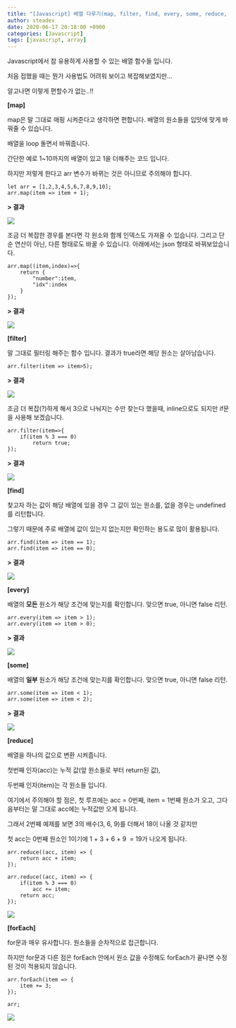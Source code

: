```yaml
---
title: "[Javascript] 배열 다루기(map, filter, find, every, some, reduce, forEach)"
author: steadev
date: 2020-06-17 20:18:00 +0900
categories: [Javascript]
tags: [javascript, array]
---
```



Javascript에서 참 유용하게 사용할 수 있는 배열 함수들 입니다. 

처음 접했을 때는 뭔가 사용법도 어려워 보이고 복잡해보였지만... 

알고나면 이렇게 편할수가 없는..!!

**\[map\]**

map은 말 그대로 매핑 시켜준다고 생각하면 편합니다. 배열의 원소들을 입맛에 맞게 바꿔줄 수 있습니다. 

배열을 loop 돌면서 바꿔줍니다.

간단한 예로 1~10까지의 배열이 있고 1을 더해주는 코드 입니다.

하지만 저렇게 한다고 arr 변수가 바뀌는 것은 아니므로 주의해야 합니다.

```
let arr = [1,2,3,4,5,6,7,8,9,10];
arr.map(item => item + 1);
```

**\> 결과**

<img src="https://steadev.github.io/assets/images/js/2020-06-17-1.png" />

조금 더 복잡한 경우를 본다면 각 원소와 함께 인덱스도 가져올 수 있습니다. 그리고 단순 연산이 아닌, 다른 형태로도 바꿀 수 있습니다. 아래에서는 json 형태로 바꿔보았습니다.

```
arr.map((item,index)=>{
    return {
        "number":item,
        "idx":index
    }
});
```

**\> 결과**

<img src="https://steadev.github.io/assets/images/js/2020-06-17-2.png" />

**\[filter\]**

말 그대로 필터링 해주는 함수 입니다. 결과가 true라면 해당 원소는 살아남습니다.

```
arr.filter(item => item>5);
```

**\> 결과**

<img src="https://steadev.github.io/assets/images/js/2020-06-17-3.png" />

조금 더 복잡(?)하게 해서 3으로 나눠지는 수만 찾는다 했을때, inline으로도 되지만 if문을 사용해 보겠습니다. 

```
arr.filter(item=>{
    if(item % 3 === 0)
        return true;
});
```

**\> 결과**

<img src="https://steadev.github.io/assets/images/js/2020-06-17-4.png" />

**\[find\]**

찾고자 하는 값이 해당 배열에 있을 경우 그 값이 있는 원소를, 없을 경우는 undefined를 리턴합니다.

그렇기 때문에 주로 배열에 값이 있는지 없는지만 확인하는 용도로 많이 활용됩니다.

```
arr.find(item => item == 1);
arr.find(item => item == 0);
```

**\> 결과**

<img src="https://steadev.github.io/assets/images/js/2020-06-17-5.png" />

**\[every\]**

배열의 **모든** 원소가 해당 조건에 맞는지를 확인합니다. 맞으면 true, 아니면 false 리턴.

```
arr.every(item => item > 1);
arr.every(item => item > 0);
```

**\> 결과**

<img src="https://steadev.github.io/assets/images/js/2020-06-17-6.png" />

**\[some\]**

배열의 **일부** 원소가 해당 조건에 맞는지를 확인합니다. 맞으면 true, 아니면 false 리턴.

```
arr.some(item => item < 1);
arr.some(item => item < 2);
```

**\> 결과**

<img src="https://steadev.github.io/assets/images/js/2020-06-17-7.png" />

**\[reduce\]**

배열을 하나의 값으로 변환 시켜줍니다.

첫번째 인자(acc)는 누적 값(앞 원소들로 부터 return된 값),

두번째 인자(item)는 각 원소들 입니다. 

여기에서 주의해야 할 점은, 첫 루프에는 acc = 0번째, item = 1번째 원소가 오고, 그다음부터는 말 그대로 acc에는 누적값만 오게 됩니다. 

그래서 2번째 예제를 보면 3의 배수(3, 6, 9)를 더해서 18이 나올 것 같지만

첫 acc는 0번째 원소인 1이기에 1 + 3 + 6 + 9  = 19가 나오게 됩니다.

```
arr.reduce((acc, item) => {
	return acc + item;
});

arr.reduce((acc, item) => {
	if(item % 3 === 0)
    	acc += item;
    return acc;
});
```

<img src="https://steadev.github.io/assets/images/js/2020-06-17-8.png" />

**\[forEach\]**

for문과 매우 유사합니다. 원소들을 순차적으로 접근합니다. 

하지만 for문과 다른 점은 forEach 안에서 원소 값을 수정해도 forEach가 끝나면 수정된 것이 적용되지 않습니다.

```
arr.forEach(item => {
	item += 3;
});

arr;
```

<img src="https://steadev.github.io/assets/images/js/2020-06-17-9.png" />